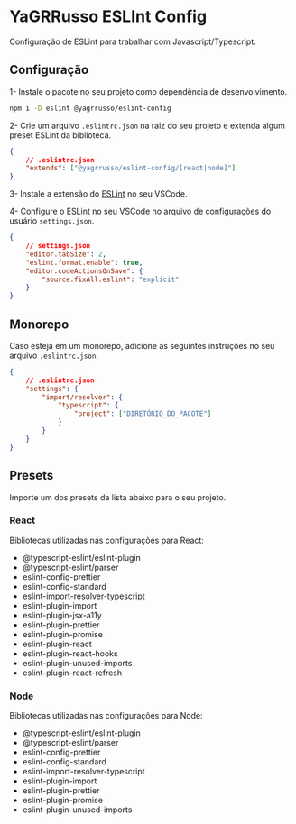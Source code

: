 # YaGRRusso ESLInt Config
Configuração de ESLint para trabalhar com Javascript/Typescript.

## Configuração 

1- Instale o pacote no seu projeto como dependência de desenvolvimento.
```bash
npm i -D eslint @yagrrusso/eslint-config
```

2- Crie um arquivo `.eslintrc.json` na raiz do seu projeto e extenda algum preset ESLint da biblioteca.
```json
{
    // .eslintrc.json
    "extends": ["@yagrrusso/eslint-config/[react|node]"]
}
```

3- Instale a extensão do [ESLint](https://marketplace.visualstudio.com/items?itemName=dbaeumer.vscode-eslint) no seu VSCode.

4- Configure o ESLint no seu VSCode no arquivo de configurações do usuário `settings.json`.
```json
{
    // settings.json
    "editor.tabSize": 2,
    "eslint.format.enable": true,
    "editor.codeActionsOnSave": {
        "source.fixAll.eslint": "explicit"
    }
}
```

## Monorepo

Caso esteja em um monorepo, adicione as seguintes instruções no seu arquivo `.eslintrc.json`.
```json
{
    // .eslintrc.json
    "settings": {
        "import/resolver": {
            "typescript": {
                "project": ["DIRETÓRIO_DO_PACOTE"]
            }
        }
    }
}
```

## Presets
Importe um dos presets da lista abaixo para o seu projeto.

### React
Bibliotecas utilizadas nas configurações para React:

- @typescript-eslint/eslint-plugin
- @typescript-eslint/parser
- eslint-config-prettier
- eslint-config-standard
- eslint-import-resolver-typescript
- eslint-plugin-import
- eslint-plugin-jsx-a11y
- eslint-plugin-prettier
- eslint-plugin-promise
- eslint-plugin-react
- eslint-plugin-react-hooks
- eslint-plugin-unused-imports
- eslint-plugin-react-refresh

### Node
Bibliotecas utilizadas nas configurações para Node:

- @typescript-eslint/eslint-plugin
- @typescript-eslint/parser
- eslint-config-prettier
- eslint-config-standard
- eslint-import-resolver-typescript
- eslint-plugin-import
- eslint-plugin-prettier
- eslint-plugin-promise
- eslint-plugin-unused-imports